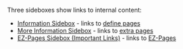 Three sideboxes show links to internal content: 

- [Information Sidebox](/user/sideboxes/information_sidebox/) - links to [define pages](/user/template/define_pages/)
- [More Information Sidebox](/user/sideboxes/more_information_sidebox/) - links to [extra pages](/user/template/extra_pages/) 
- [EZ-Pages Sidebox (Important Links)](/user/sideboxes/ezpages_sidebox/) - links to [EZ-Pages](/user/ezpages)


